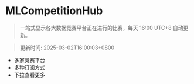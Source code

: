 # MLCompetitionHub

> 一站式显示各大数据竞赛平台正在进行的比赛，每天 16:00 UTC+8 自动更新。
  
> 更新时间: 2025-03-02T16:00:03+0800 

* 多家竞赛平台
* 多种订阅方式
* 下拉查看更多